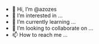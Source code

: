 - 👋 Hi, I’m @azozes
- 👀 I’m interested in ...
- 🌱 I’m currently learning ...
- 💞️ I’m looking to collaborate on ...
- 📫 How to reach me ...

<!---
azozes/azozes is a ✨ special ✨ repository because its `README.md` (this file) appears on your GitHub profile.
You can click the Preview link to take a look at your changes.
--->
